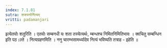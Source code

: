 ```yaml
---
index: 7.1.81
sutra: शप्श्यनोर्नित्यम्
vritti: padamanjari
---
```


  इत्येतयोः शतुरिति । एतयोः सम्बनधी यः शता तस्येत्यर्थः, म्बन्धश्च निमितनिमितिभावः । क्वचितु सम्बन्धिन इति पठ।ल्ते । नित्यग्रहणमिति । ननु चारम्भसामर्थ्यादेव नित्यं भविष्यति तत्राह - इहेति ॥